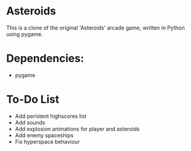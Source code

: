 # Asteroids

This is a clone of the original 'Asteroids' arcade game, written in Python using pygame.

# Dependencies: 
- pygame

# To-Do List
- Add peristent highscores list
- Add sounds
- Add explosion animations for player and asteroids
- Add enemy spaceships
- Fix hyperspace behaviour
